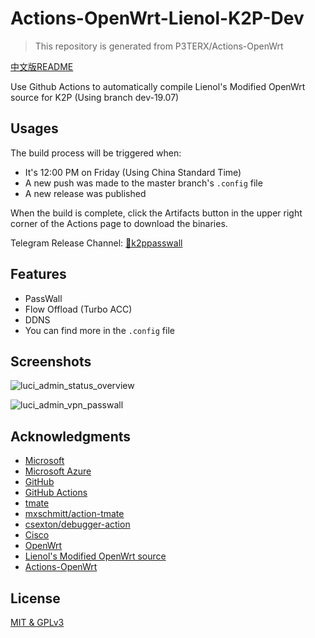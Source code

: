 # Actions-OpenWrt-Lienol-K2P-Dev

> This repository is generated from P3TERX/Actions-OpenWrt

[中文版README](https://github.com/DreamWalkerXZ/Actions-OpenWrt-Lienol-K2P/blob/dev/README.zh_CN.md)

Use Github Actions to automatically compile Lienol's Modified OpenWrt source for K2P (Using branch dev-19.07)

## Usages

The build process will be triggered when:

- It's 12:00 PM on Friday (Using China Standard Time)
- A new push was made to the master branch\'s ```.config``` file
- A new release was published

When the build is complete, click the Artifacts button in the upper right corner of the Actions page to download the binaries.

Telegram Release Channel: [🚀k2ppasswall](https://t.me/k2ppasswall)

## Features

- PassWall
- Flow Offload (Turbo ACC)
- DDNS
- You can find more in the `.config` file

## Screenshots

![luci_admin_status_overview](https://i.loli.net/2020/02/19/H87v1qBaoTbJXiN.png)

![luci_admin_vpn_passwall](https://i.loli.net/2020/02/19/GP7pya2oQgI4CO6.png)

## Acknowledgments

- [Microsoft](https://www.microsoft.com)
- [Microsoft Azure](https://azure.microsoft.com)
- [GitHub](https://github.com)
- [GitHub Actions](https://github.com/features/actions)
- [tmate](https://github.com/tmate-io/tmate)
- [mxschmitt/action-tmate](https://github.com/mxschmitt/action-tmate)
- [csexton/debugger-action](https://github.com/csexton/debugger-action)
- [Cisco](https://www.cisco.com/)
- [OpenWrt](https://github.com/openwrt/openwrt)
- [Lienol's Modified OpenWrt source](https://github.com/Lienol/openwrt)
- [Actions-OpenWrt](https://github.com/P3TERX/Actions-OpenWrt)

## License

[MIT & GPLv3](https://github.com/DreamWalkerXZ/Actions-OpenWrt-Lienol-K2P/blob/master/LICENSE)
